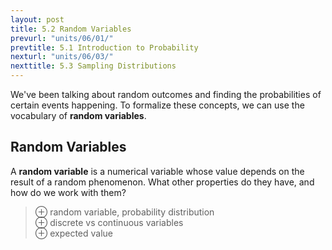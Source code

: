 ```yaml
---
layout: post
title: 5.2 Random Variables
prevurl: "units/06/01/"
prevtitle: 5.1 Introduction to Probability
nexturl: "units/06/03/"
nexttitle: 5.3 Sampling Distributions
---
```

We've been talking about random outcomes and finding the probabilities of certain events happening. To formalize these concepts, we can use the vocabulary of **random variables**.

## Random Variables
A **random variable** is a numerical variable whose value depends on the result of a random phenomenon. What other properties do they have, and how do we work with them?

> ⊕ random variable, probability distribution  
> ⊕ discrete vs continuous variables  
> ⊕ expected value  
